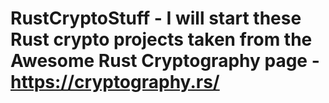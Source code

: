 # RustCryptoStuff - I will start these Rust crypto projects taken from the Awesome Rust Cryptography page - https://cryptography.rs/
